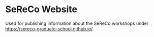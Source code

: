 # SeReCo Website
Used for publishing information about the SeReCo workshops under https://sereco-graduate-school.github.io/.
